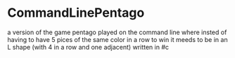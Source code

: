 # CommandLinePentago
a version of the game pentago played on the command line
where insted of having to have 5 pices of the same color in a row to win it meeds to be in an L shape (with 4 in a row and one adjacent)
written in #c 
